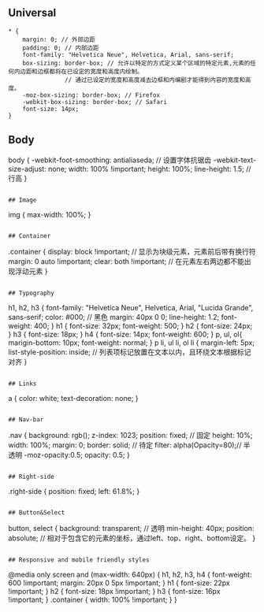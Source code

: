 ## Universal
```
* {
	margin: 0; // 外部边距
	padding: 0; // 内部边距
	font-family: "Helvetica Neue", Helvetica, Arial, sans-serif;
	box-sizing: border-box; // 允许以特定的方式定义某个区域的特定元素,元素的任何内边距和边框都将在已设定的宽度和高度内绘制。
				// 通过已设定的宽度和高度减去边框和内编剧才能得到内容的宽度和高度。
	-moz-box-sizing: border-box; // Firefox
	-webkit-box-sizing: border-box; // Safari
	font-size: 14px;
}
```

## Body
body {
	-webkit-foot-smoothing: antialiaseda; // 设置字体抗锯齿
	-webkit-text-size-adjust: none;
	width: 100% !important;
	height: 100%;
	line-height: 1.5; // 行高
}
```

## Image
```
img {
	max-width: 100%;
}
```

## Container
```
.container {
	display: block !important; // 显示为块级元素，元素前后带有换行符
	margin: 0 auto !important;
	clear: both !important; // 在元素左右两边都不能出现浮动元素
}
```

## Typography
```
h1, h2, h3 {
	font-family: "Helvetica Neue", Helvetica, Arial, "Lucida Grande", sans-serif;
	color: #000; // 黑色
	margin: 40px 0 0;
	line-height: 1.2;
	font-weight: 400;
}
h1 {
	font-size: 32px;
	font-weight: 500;
}
h2 {
	font-size: 24px;
}
h3 {
	font-size: 18px;
}
h4 {
	font-size: 14px;
	font-weight: 600;
}
p, ul, ol{
	marigin-bottom: 10px;
	font-weight: normal;
}
p li, ul li, ol li {
	margin-left: 5px;
	list-style-position: inside; // 列表项标记放置在文本以内，且环绕文本根据标记对齐
}
```

## Links
```
a {
	color: white;
	text-decoration: none;
}
```

## Nav-bar
```
.nav {
	background: rgb();
	z-index: 1023;
	position: fixed; // 固定
	height: 10%;
	width: 100%;
	margin: 0;
	border: solid; // 待定
	filter: alpha(Opacity=80);// 半透明
	-moz-opacity:0.5;
	opacity: 0.5;
}
```

## Right-side
```
.right-side {
	position: fixed;
	left: 61.8%;
}
```

## Button&Select
```
button, select {
	background: transparent; // 透明
	min-height: 40px;
	position: absolute; // 相对于包含它的元素的坐标，通过left、top、right、bottom设定。
}
```

## Responsive and mobile friendly styles
```
@media only screen and (max-width: 640px) {
	h1, h2, h3, h4 {
		font-weight: 600 !important;
		margin: 20px 0 5px !important;
	}
	h1 {
		font-size: 22px !important;
	}
	h2 {
		font-size: 18px !important;
	}
	h3 {
		font-size: 16px !important;
	}
	.container {
		width: 100% !important;
	}
}
```
